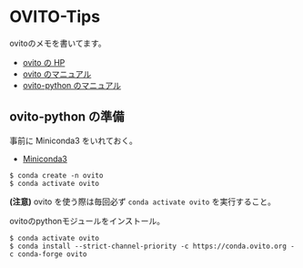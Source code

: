 # OVITO-Tips
ovitoのメモを書いてます。

- [ovito の HP](https://www.ovito.org/)
- [ovito のマニュアル](https://www.ovito.org/docs/current/)
- [ovito-python のマニュアル](https://www.ovito.org/docs/current/python/)


## ovito-python の準備

事前に Miniconda3 をいれておく。

- [Miniconda3](https://docs.conda.io/en/latest/miniconda.html)

```
$ conda create -n ovito
$ conda activate ovito
```

**(注意)** ovito を使う際は毎回必ず `conda activate ovito` を実行すること。

ovitoのpythonモジュールをインストール。
```
$ conda activate ovito
$ conda install --strict-channel-priority -c https://conda.ovito.org -c conda-forge ovito
```
